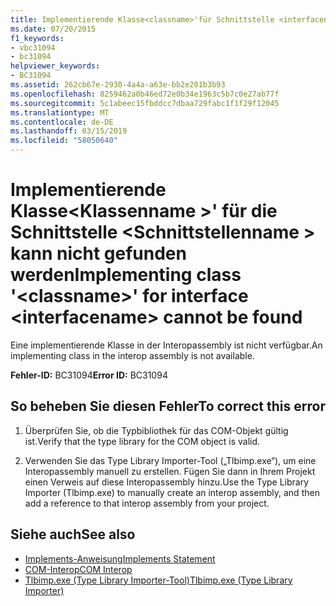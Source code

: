 ```yaml
---
title: Implementierende Klasse<classname>'für Schnittstelle <interfacename> wurde nicht gefunden
ms.date: 07/20/2015
f1_keywords:
- vbc31094
- bc31094
helpviewer_keywords:
- BC31094
ms.assetid: 262cb67e-2930-4a4a-a63e-bb2e201b3b93
ms.openlocfilehash: 8259462a0b46ed72e0b34e1963c5b7c0e27ab77f
ms.sourcegitcommit: 5c1abeec15fbddcc7dbaa729fabc1f1f29f12045
ms.translationtype: MT
ms.contentlocale: de-DE
ms.lasthandoff: 03/15/2019
ms.locfileid: "58050640"
---
```

# <a name="implementing-class-classname-for-interface-interfacename-cannot-be-found"></a><span data-ttu-id="c70a5-102">Implementierende Klasse\<Klassenname >' für die Schnittstelle \<Schnittstellenname > kann nicht gefunden werden</span><span class="sxs-lookup"><span data-stu-id="c70a5-102">Implementing class '\<classname>' for interface \<interfacename> cannot be found</span></span>
<span data-ttu-id="c70a5-103">Eine implementierende Klasse in der Interopassembly ist nicht verfügbar.</span><span class="sxs-lookup"><span data-stu-id="c70a5-103">An implementing class in the interop assembly is not available.</span></span>  
  
 <span data-ttu-id="c70a5-104">**Fehler-ID:** BC31094</span><span class="sxs-lookup"><span data-stu-id="c70a5-104">**Error ID:** BC31094</span></span>  
  
## <a name="to-correct-this-error"></a><span data-ttu-id="c70a5-105">So beheben Sie diesen Fehler</span><span class="sxs-lookup"><span data-stu-id="c70a5-105">To correct this error</span></span>  
  
1.  <span data-ttu-id="c70a5-106">Überprüfen Sie, ob die Typbibliothek für das COM-Objekt gültig ist.</span><span class="sxs-lookup"><span data-stu-id="c70a5-106">Verify that the type library for the COM object is valid.</span></span>  
  
2.  <span data-ttu-id="c70a5-107">Verwenden Sie das Type Library Importer-Tool („Tlbimp.exe“), um eine Interopassembly manuell zu erstellen. Fügen Sie dann in Ihrem Projekt einen Verweis auf diese Interopassembly hinzu.</span><span class="sxs-lookup"><span data-stu-id="c70a5-107">Use the Type Library Importer (Tlbimp.exe) to manually create an interop assembly, and then add a reference to that interop assembly from your project.</span></span>  
  
## <a name="see-also"></a><span data-ttu-id="c70a5-108">Siehe auch</span><span class="sxs-lookup"><span data-stu-id="c70a5-108">See also</span></span>

- [<span data-ttu-id="c70a5-109">Implements-Anweisung</span><span class="sxs-lookup"><span data-stu-id="c70a5-109">Implements Statement</span></span>](../../visual-basic/language-reference/statements/implements-statement.md)
- [<span data-ttu-id="c70a5-110">COM-Interop</span><span class="sxs-lookup"><span data-stu-id="c70a5-110">COM Interop</span></span>](../../visual-basic/programming-guide/com-interop/index.md)
- [<span data-ttu-id="c70a5-111">Tlbimp.exe (Type Library Importer-Tool)</span><span class="sxs-lookup"><span data-stu-id="c70a5-111">Tlbimp.exe (Type Library Importer)</span></span>](../../framework/tools/tlbimp-exe-type-library-importer.md)
